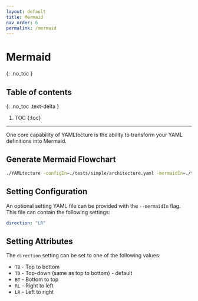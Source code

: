 ```yaml
---
layout: default
title: Mermaid
nav_order: 6
permalink: /mermaid
---
```


# Mermaid
{: .no_toc }

## Table of contents
{: .no_toc .text-delta }

1. TOC
{:toc}

---

One core capability of YAMLtecture is the ability to transform your YAML definitions into Mermaid.

## Generate Mermaid Flowchart

```bash
./YAMLtecture -configIn=./tests/simple/architecture.yaml -mermaidIn=./tests/simple/mermaid.yaml -generateMermaid
```

## Setting Configuration

An optional setting YAML file can be provided with the `--mermaidIn` flag. This file can contain the following settings:

```yaml
direction: "LR"
```

## Setting Attributes

The `direction` setting can be set to one of the following values:

- `TB` - Top to bottom
- `TD` - Top-down (same as top to bottom) - default
- `BT` - Bottom to top
- `RL` - Right to left
- `LR` - Left to right
